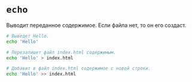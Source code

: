 # `echo`

Выводит переданное содержимое. Если файла нет, то он его создаст.

```bash
# Выведет Hello.
echo 'Hello'

# Перезапишет файл index.html содержимым.
echo 'Hello' > index.html

# Добавит в файл index.html содержимое с новой строки.
echo 'Hello' >> index.html
```
